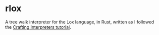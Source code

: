 # rlox

A tree walk interpreter for the Lox language, in Rust, written as I followed the [Crafting Interpreters tutorial](https://craftinginterpreters.com).
